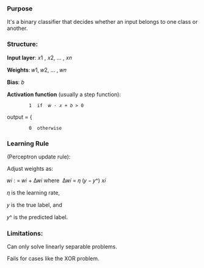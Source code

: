 <h3>Purpose</h3>
It's a binary classifier that decides whether an input belongs to one class or another.

<h3>Structure:</h3>

<b>Input layer</b>: 
𝑥1 , 𝑥2, ... , 𝑥𝑛

<b>Weights</b>: 
𝑤1, 𝑤2, ... , 𝑤𝑛

<b>Bias</b>: 
𝑏

<b>Activation function</b> (usually a step function):

            1  if  𝑤 ⋅ 𝑥 + 𝑏 > 0  
output = {

            0  otherwise


<h3>Learning Rule</h3> (Perceptron update rule):

Adjust weights as: 

𝑤𝑖 : = 𝑤𝑖 + Δ𝑤𝑖 
where  Δ𝑤𝑖 = 𝜂 (𝑦 − 𝑦^) 𝑥𝑖

 
𝜂 is the learning rate, 

𝑦 is the true label, and 

𝑦^ is the predicted label.


<h3>Limitations:</h3>
Can only solve linearly separable problems.

Fails for cases like the XOR problem.